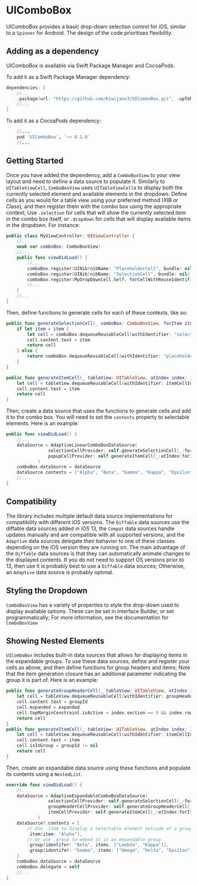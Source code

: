 # UIComboBox

UIComboBox provides a basic drop-down selection control for iOS, similar to a `Spinner` for Android. The design of the code prioritises flexibility.

## Adding as a dependency

UIComboBox is available via Swift Package Manager and CocoaPods.

To add it as a Swift Package Manager dependency:

```swift
dependencies: [
	//...
	.package(url: "https://github.com/Kiwijane3/UIComboBox.git", .upToNextMinor(from: "0.1.0"))
	//...
]
```

To add it as a CocoaPods dependency:

```ruby
	//...
	pod 'UIComboBox', '~> 0.1.0'
	//...
```

## Getting Started

Once you have added the dependency, add a `ComboBoxView` to your view layout and need to define a data source to populate it. Similarly to `UITableViewCell`, `ComboBoxView` uses `UITableViewCell`s to display both the currently selected element and available elements in the dropdown. Define cells as you would for a table view using your preferred method (XIB or Class), and then register them with the combo box using the appropriate context; Use `.selection` for cells that will show the currently selected item in the combo box itself, or `.dropdown` for cells that will display available items in the dropdown. For instance:

```swift
public class MyViewController: UIViewController {
	//...
    weak var comboBox: ComboBoxView!
	//...
    public func viewDidLoad() {
		//...
		comboBox.register(UINib(nibName: "PlaceholderCell", bundle: nil), forCellWithReuseIdentifier: "placeholder", inContext: .selection)
        comboBox.register(UINib(nibName: "SelectionCell", bundle: nil), forCellWithReuseIdentifier: "selection", inContext: .selection)
        comboBox.register(MyDropDownCell.Self, forCellWithReuseIdentifier: "dropdown", inContext: .dropdown)
    	//...
	}
	//...
}
```

Then, define functions to generate cells for each of these contexts, like so:

```swift
public func generateSelectionCell(_ comboBox: ComboBoxView, forItem item: String?) -> UITableViewCell {
	if let item = item {
		let cell = comboBox.dequeueReusableCell(withIdentifier: "selection") as! SelectionCell
		cell.content.text = item
		return cell
	} else {
		return comboBox.dequeueReusableCell(withIdentifier: "placeholder")!
	}
}

public func generateItemCell(_ tableView: UITableView, atIndex index: IndexPath, forItem item: String) -> UITableViewCell {
	let cell = tableView.dequeueReusableCell(withIdentifier: itemCellIdentifier, for: index) as! ItemCell
	cell.content.text = item
	return cell
}
```

Then, create a data source that uses the functions to generate cells and add it to the combo box. You will need to set the `contents` property to selectable elements. Here is an example:

```swift
public func viewDidLoad() {
	//...
	dataSource = AdaptiveLinearComboBoxDataSource(
				selectionCellProvider: self.generateSelectionCell(_:forItem:),
				popupCellProvider: self.generateItemCell(_:atIndex:forItem:)
			)
	comboBox.dataSource = dataSource 
	dataSource.contents = ["Alpha", "Beta", "Gamma", "Kappa", "Epsilon", "Omega"]
	//...
}
```

## Compatibility

The library includes multiple default data source implementations for compatibility with different iOS versions. The `Diffable` data sources use the diffable data sources added in iOS 13, the `Compat` data sources handle updates manually and are compatible with all supported versions, and the `Adaptive` data sources delegate their behavior to one of these classes depending on the iOS version they are running on. The main advantage of the `Diffable` data sources is that they can automatically animate changes to the displayed contents. If you do not need to support OS versions prior to 13, then use it is probably best to use a `Diffable` data sources; Otherwise, an `Adaptive` data source is probably optimal.

## Styling the Dropdown

`ComboBoxView` has a variety of properties to style the drop-down used to display available options. These can be set in Interface Builder, or set programmatically; For more information, see the documentation for `ComboBoxView`

## Showing Nested Elements

`UIComboBox` includes built-in data sources that allows for displaying items in the expandable groups. To use these data sources, define and register your cells as above, and then define functions for group headers and items; Note that the item generation closure has an additional parameter indicating the group it is part of. Here is an example:

```swift
public func generateGroupHeaderCell(_ tableView: UITableView, atIndex index: IndexPath, forGroupWithId groupId: String, isExpanded expanded: Bool) -> UITableViewCell {
	let cell = tableView.dequeueReusableCell(withIdentifier: groupHeaderCellIdentifier, for: index) as! GroupHeaderCell	
	cell.content.text = groupId
	cell.expanded = expanded	
	cell.topMarginConstraint.isActive = index.section == 0 && index.row == 0	
	return cell
}
public func generateItemCell(_ tableView: UITableView, atIndex index: IndexPath, forItem item: String, inGroupWithId groupId: String?) -> UITableViewCell {
	let cell = tableView.dequeueReusableCell(withIdentifier: itemCellIdentifier, for: index) as! ItemCell
	cell.content.text = item
	cell.isInGroup = groupId != nil
	return cell	
}
```

Then, create an expandable data source using these functions and populate its contents using a `NestedList`.

```swift
override func viewDidLoad() {
	//...
	dataSource = AdaptiveExpandableComboBoxDataSource(
				selectionCellProvider: self.generateSelectionCell(_:forItem:),
				groupHeaderCellProvider: self.generateGroupHeaderCell(_:atIndex:forGroupWithId:isExpanded:),
				itemCellProvider: self.generateItemCell(_:atIndex:forItem:inGroupWithId:)
			)
	dataSource?.contents = [
		// Use .item to display a selectable element outside of a group
		.item(item: "Alpha"),
		// Or use .group to embed it in an expandable group
		.group(identifer: "Beta", items: ["Lambda", "Kappa"]),
		.group(identifer: "Gamma", items: ["Omega", "Delta", "Epsilon"])
	]
	comboBox.dataSource = dataSource
	comboBox.delegate = self
	//...
}
```

